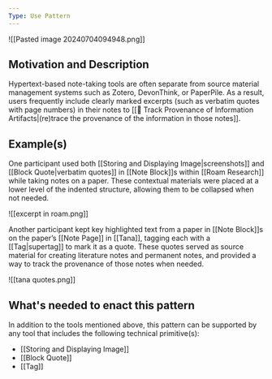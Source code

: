 ```yaml
---
Type: Use Pattern
---
```

![[Pasted image 20240704094948.png]]

## Motivation and Description

Hypertext-based note-taking tools are often separate from source material management systems such as Zotero, DevonThink, or PaperPile. As a result, users frequently include clearly marked excerpts (such as verbatim quotes with page numbers) in their notes to [[🌱 Track Provenance of Information Artifacts|(re)trace the provenance of the information in those notes]].

## Example(s)

One participant used both [[Storing and Displaying Image|screenshots]] and [[Block Quote|verbatim quotes]] in [[Note Block]]s within [[Roam Research]] while taking notes on a paper. These contextual materials were placed at a lower level of the indented structure, allowing them to be collapsed when not needed.

![[excerpt in roam.png]]


Another participant kept key highlighted text from a paper in [[Note Block]]s on the paper’s [[Note Page]] in [[Tana]], tagging each with a [[Tag|supertag]] to mark it as a quote. These quotes served as source material for creating literature notes and permanent notes, and provided a way to track the provenance of those notes when needed.

![[tana quotes.png]]

## What's needed to enact this pattern

In addition to the tools mentioned above, this pattern can be supported by any tool that includes the following technical primitive(s):

- [[Storing and Displaying Image]]
- [[Block Quote]]
- [[Tag]]
